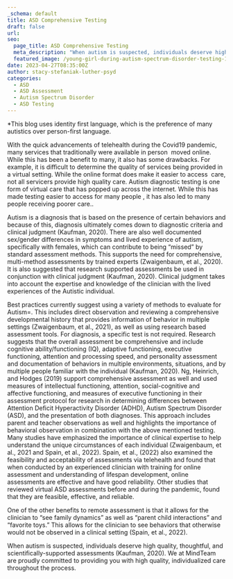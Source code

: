```yaml
---
_schema: default
title: ASD Comprehensive Testing
draft: false
url:
seo:
  page_title: ASD Comprehensive Testing
  meta_description: "When autism is suspected, individuals deserve high quality, thoughtful, and scientifically-supported assessments (Kaufman, 2020). We at MindTeam are proudly committed to providing you with high quality, individualized care throughout the process.\_"
  featured_image: /young-girl-during-autism-spectrum-disorder-testing-10.jpg
date: 2023-04-27T08:35:00Z
author: stacy-stefaniak-luther-psyd
categories:
  - ASD
  - ASD Assessment
  - Autism Spectrum Disorder
  - ASD Testing
---
```

\*This blog uses identity first language, which is the preference of many autistics over person-first language.&nbsp;

With the quick advancements of telehealth during the Covid19 pandemic, many services that traditionally were available in person&nbsp; moved online. While this has been a benefit to many, it also has some drawbacks. For example, it is difficult to determine the quality of services being provided in a virtual setting. While the online format does make it easier to access&nbsp; care, not all servicers provide high quality care. Autism diagnostic testing is one form of virtual care that has popped up across the internet. While this has made testing easier to access for many people , it has also led to many people receiving poorer care..&nbsp;

Autism is a diagnosis that is based on the presence of certain behaviors and because of this, diagnosis ultimately comes down to diagnostic criteria and clinical judgment (Kaufman, 2020). There are also well documented sex/gender differences in symptoms and lived experience of autism, specifically with females, which can contribute to being “missed” by standard assessment methods. This supports the need for comprehensive, multi-method assessments by trained experts (Zwaigenbaum, et al., 2020). It is also suggested that research supported assessments be used in conjunction with clinical judgment (Kaufman, 2020). Clinical judgment takes into account the expertise and knowledge of the clinician with the lived experiences of the Autistic individual.&nbsp;

Best practices currently suggest using a variety of methods to evaluate for Autism=. This includes direct observation and reviewing a comprehensive developmental history that provides information of behavior in multiple settings (Zwaigenbaum, et al., 2021), as well as using research based assessment tools. For diagnosis, a specific test is not required. Research suggests that the overall assessment be comprehensive and include cognitive ability/functioning (IQ), adaptive functioning, executive functioning, attention and processing speed, and personality assessment and documentation of behaviors in multiple environments, situations, and by multiple people familiar with the individual (Kaufman, 2020). Ng, Heinrich, and Hodges (2019) support comprehensive assessment as well and used measures of intellectual functioning, attention, social-cognitive and affective functioning, and measures of executive functioning in their assessment protocol for research in determining differences between Attention Deficit Hyperactivity Disorder (ADHD), Autism Spectrum Disorder (ASD), and the presentation of both diagnoses. This approach includes parent and teacher observations as well and highlights the importance of behavioral observation in combination with the above mentioned testing. Many studies have emphasized the importance of clinical expertise to help understand the unique circumstances of each individual (Zwaigenbaum, et al., 2021 and Spain, et al., 2022). Spain, et al., (2022) also examined the feasibility and acceptability of assessments via telehealth and found that when conducted by an experienced clinician with training for online assessment and understanding of lifespan development, online assessments are effective and have good reliability. Other studies that reviewed virtual ASD assessments before and during the pandemic, found that they are feasible, effective, and reliable.&nbsp;

One of the other benefits to remote assessment is that it allows for the clinician to “see family dynamics” as well as “parent child interactions” and “favorite toys.” This allows for the clinician to see behaviors that otherwise would not be observed in a clinical setting (Spain, et al., 2022).&nbsp;

When autism is suspected, individuals deserve high quality, thoughtful, and scientifically-supported assessments (Kaufman, 2020). We at MindTeam are proudly committed to providing you with high quality, individualized care throughout the process.&nbsp;